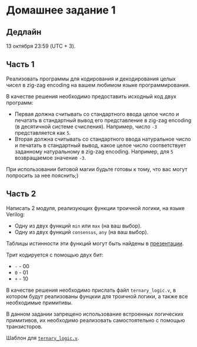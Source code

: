 # Домашнее задание 1

## Дедлайн

13 октября 23:59 (UTC + 3).

## Часть 1

Реализовать программы для кодирования и декодирования целых чисел в zig-zag encoding на вашем любимом языке программирования.

В качестве решения необходимо предоставить исходный код двух программ:
* Первая должна считывать со стандартного ввода целое число и печатать в стандартный вывод его представление
  в zig-zag encoding (в десятичной системе счисления). Например, число `-3` представляется как `5`.
* Вторая должна считывать со стандартного ввода натуральное число и печатать в стандартный вывод, какое
  целое число соответствует заданному натуральному в zig-zag encoding. Например, для `5` возвращаемое значение `-3`.

При использовании битовой магии будьте готовы к тому, что вас могут попросить за нее пояснить;)

## Часть 2

Написать 2 модуля, реализующих функции троичной логики, на языке Verilog:
* Одну из двух функций `min` или `max` (на ваш выбор).
* Одну из двух функций `consensus`, `any` (на ваш выбор).

Таблицы истинности эти функций могут быть найдены в [презентации](https://slides.com/romanmelnikov/deck-1#/18).

Трит кодируется с помощью двух бит:
* `-` - 00
* `0` - 01
* `+` - 10

В качестве решения необходимо прислать файл `ternary_logic.v`, в котором будут реализованы
фунцкии для троичной логики, а также все необходимые примитивы.

В данном задании запрещено использование встроенных логических примитивов, их необходимо реализовать
самостоятельно с помощью транзисторов.

Шаблон для [`ternary_logic.v`](./ternary_logic_template.v).
